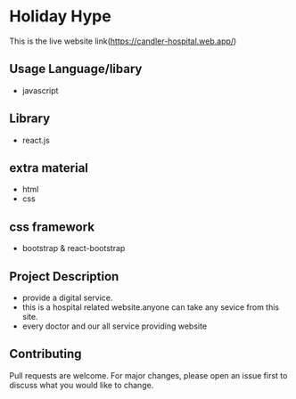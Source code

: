 # Holiday Hype

This is the live website link(https://candler-hospital.web.app/)

## Usage Language/libary
- javascript

## Library
- react.js

## extra material
- html
- css

## css framework
- bootstrap & react-bootstrap

## Project Description
- provide a digital service.
- this is a hospital related website.anyone can take any sevice from this site.
- every doctor and our all service providing website

## Contributing
Pull requests are welcome. For major changes, please open an issue first to discuss what you would like to change.
